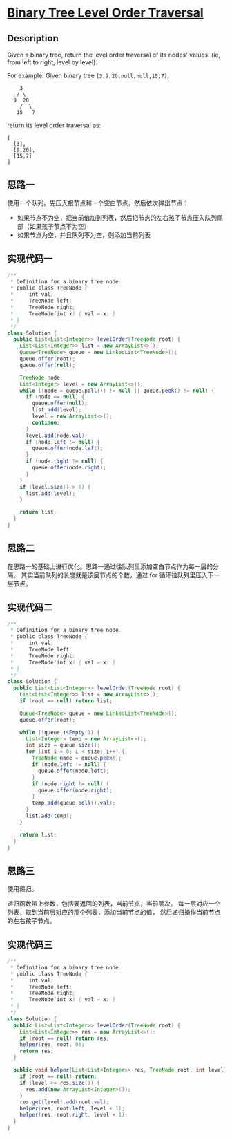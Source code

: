 # [Binary Tree Level Order Traversal][title]

## Description

Given a binary tree, return the level order traversal of its nodes' values. (ie, from left to right, level by level).

For example:
Given binary tree `[3,9,20,null,null,15,7]`,

```
    3
   / \
  9  20
    /  \
   15   7
```

return its level order traversal as:

```
[
  [3],
  [9,20],
  [15,7]
]
```

## 思路一

使用一个队列。先压入根节点和一个空白节点，然后依次弹出节点：
* 如果节点不为空，把当前值加到列表，然后把节点的左右孩子节点压入队列尾部（如果孩子节点不为空）
* 如果节点为空，并且队列不为空，则添加当前列表

## 实现代码一

```java
/**
 * Definition for a binary tree node.
 * public class TreeNode {
 *     int val;
 *     TreeNode left;
 *     TreeNode right;
 *     TreeNode(int x) { val = x; }
 * }
 */
class Solution {
  public List<List<Integer>> levelOrder(TreeNode root) {
    List<List<Integer>> list = new ArrayList<>();
    Queue<TreeNode> queue = new LinkedList<TreeNode>();
    queue.offer(root);
    queue.offer(null);

    TreeNode node;
    List<Integer> level = new ArrayList<>();
    while ((node = queue.poll()) != null || queue.peek() != null) {
      if (node == null) {
        queue.offer(null);
        list.add(level);
        level = new ArrayList<>();
        continue;
      }
      level.add(node.val);
      if (node.left != null) {
        queue.offer(node.left);
      }
      if (node.right != null) {
        queue.offer(node.right);
      }
    }
    if (level.size() > 0) {
      list.add(level);
    }

    return list;
  }
}
```

## 思路二

在思路一的基础上进行优化。思路一通过往队列里添加空白节点作为每一层的分隔。
其实当前队列的长度就是该层节点的个数，通过 for 循环往队列里压入下一层节点。

## 实现代码二

```java
/**
 * Definition for a binary tree node.
 * public class TreeNode {
 *     int val;
 *     TreeNode left;
 *     TreeNode right;
 *     TreeNode(int x) { val = x; }
 * }
 */
class Solution {
  public List<List<Integer>> levelOrder(TreeNode root) {
    List<List<Integer>> list = new ArrayList<>();
    if (root == null) return list;

    Queue<TreeNode> queue = new LinkedList<TreeNode>();
    queue.offer(root);

    while (!queue.isEmpty()) {
      List<Integer> temp = new ArrayList<>();
      int size = queue.size();
      for (int i = 0; i < size; i++) {
        TreeNode node = queue.peek();
        if (node.left != null) {
          queue.offer(node.left);
        }
        if (node.right != null) {
          queue.offer(node.right);
        }
        temp.add(queue.poll().val);
      }
      list.add(temp);
    }

    return list;
  }
}
```

## 思路三

使用递归。

递归函数带上参数，包括要返回的列表，当前节点，当前层次。
每一层对应一个列表，取到当前层对应的那个列表，添加当前节点的值，
然后递归操作当前节点的左右孩子节点。

## 实现代码三

```java
/**
 * Definition for a binary tree node.
 * public class TreeNode {
 *     int val;
 *     TreeNode left;
 *     TreeNode right;
 *     TreeNode(int x) { val = x; }
 * }
 */
class Solution {
  public List<List<Integer>> levelOrder(TreeNode root) {
    List<List<Integer>> res = new ArrayList<>();
    if (root == null) return res;
    helper(res, root, 0);
    return res;
  }

  public void helper(List<List<Integer>> res, TreeNode root, int level) {
    if (root == null) return;
    if (level >= res.size()) {
      res.add(new ArrayList<Integer>());
    }
    res.get(level).add(root.val);
    helper(res, root.left, level + 1);
    helper(res, root.right, level + 1);
  }
}
```

[title]: https://leetcode.com/problems/binary-tree-level-order-traversal
